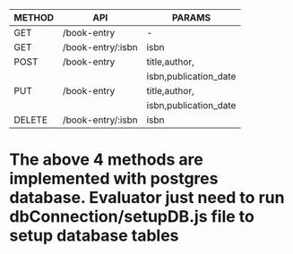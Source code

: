 | METHOD   | API                 | PARAMS               |
|----------|---------------------|----------------------|
| GET      | /book-entry         |      -               |
| GET      | /book-entry/:isbn   |   isbn               |
| POST     | /book-entry         | title,author,        |
|          |                     | isbn,publication_date|
| PUT      | /book-entry         | title,author,        |
|          |                     | isbn,publication_date|
| DELETE   |/book-entry/:isbn    | isbn                 |

# The above 4 methods are implemented with postgres database. Evaluator just need to run dbConnection/setupDB.js file to setup database tables
